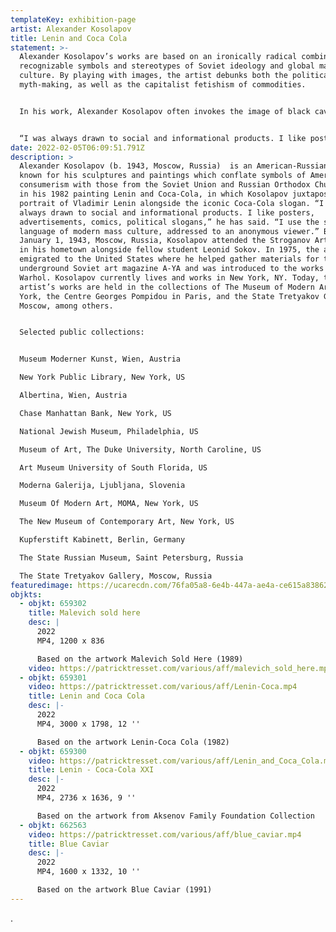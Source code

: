 ```yaml
---
templateKey: exhibition-page
artist: Alexander Kosolapov
title: Lenin and Coca Cola
statement: >-
  Alexander Kosolapov’s works are based on an ironically radical combination of
  recognizable symbols and stereotypes of Soviet ideology and global mass
  culture. By playing with images, the artist debunks both the political Soviet
  myth-making, as well as the capitalist fetishism of commodities. 


  In his work, Alexander Kosolapov often invokes the image of black caviar, the 'calling card' of Soviet and then Russian exports. The classic design of the world-famous can, and Kosolapov, who worked for years in Soviet advertising, knows it as well as anybody. The artist puts flat rows of cans on one canvas, quoting American artist Andy Warhol, who "stamped" endless cans of Campbell's soup in his 1960s paintings and prints.


  “I was always drawn to social and informational products. I like posters, advertisements, comics, and political slogans. I use the shared language of modern mass culture, addressed to an anonymous viewer… All these elements (of mass culture) are reflected in my Sots-art and pop-art works.” — Alexander Kosolapov
date: 2022-02-05T06:09:51.791Z
description: >
  Alexander Kosolapov (b. 1943, Moscow, Russia)  is an American-Russian artist
  known for his sculptures and paintings which conflate symbols of American
  consumerism with those from the Soviet Union and Russian Orthodox Church. As
  in his 1982 painting Lenin and Coca-Cola, in which Kosolapov juxtaposed a
  portrait of Vladimir Lenin alongside the iconic Coca-Cola slogan. “I was
  always drawn to social and informational products. I like posters,
  advertisements, comics, political slogans,” he has said. “I use the shared
  language of modern mass culture, addressed to an anonymous viewer.” Born on
  January 1, 1943, Moscow, Russia, Kosolapov attended the Stroganov Art School
  in his hometown alongside fellow student Leonid Sokov. In 1975, the artist
  emigrated to the United States where he helped gather materials for the
  underground Soviet art magazine A-YA and was introduced to the works of Andy
  Warhol. Kosolapov currently lives and works in New York, NY. Today, the
  artist’s works are held in the collections of The Museum of Modern Art in New
  York, the Centre Georges Pompidou in Paris, and the State Tretyakov Gallery in
  Moscow, among others.


  Selected public collections:


  Museum Moderner Kunst, Wien, Austria

  New York Public Library, New York, US

  Albertina, Wien, Austria

  Chase Manhattan Bank, New York, US

  National Jewish Museum, Philadelphia, US

  Museum of Art, The Duke University, North Caroline, US

  Art Museum University of South Florida, US

  Moderna Galerija, Ljubljana, Slovenia

  Museum Of Modern Art, MOMA, New York, US

  The New Museum of Contemporary Art, New York, US

  Kupferstift Kabinett, Berlin, Germany

  The State Russian Museum, Saint Petersburg, Russia

  The State Tretyakov Gallery, Moscow, Russia
featuredimage: https://ucarecdn.com/76fa05a8-6e4b-447a-ae4a-ce615a838625/
objkts:
  - objkt: 659302
    title: Malevich sold here
    desc: |
      2022
      MP4, 1200 x 836

      Based on the artwork Malevich Sold Here (1989)
    video: https://patricktresset.com/various/aff/malevich_sold_here.mp4
  - objkt: 659301
    video: https://patricktresset.com/various/aff/Lenin-Coca.mp4
    title: Lenin and Coca Cola
    desc: |-
      2022
      MP4, 3000 x 1798, 12 ''

      Based on the artwork Lenin-Coca Cola (1982)
  - objkt: 659300
    video: https://patricktresset.com/various/aff/Lenin_and_Coca_Cola.mp4
    title: Lenin - Coca-Cola XXI
    desc: |-
      2022
      MP4, 2736 x 1636, 9 ''

      Based on the artwork from Aksenov Family Foundation Collection
  - objkt: 662563
    video: https://patricktresset.com/various/aff/blue_caviar.mp4
    title: Blue Caviar
    desc: |-
      2022
      MP4, 1600 x 1332, 10 ''

      Based on the artwork Blue Caviar (1991)
---
```

.